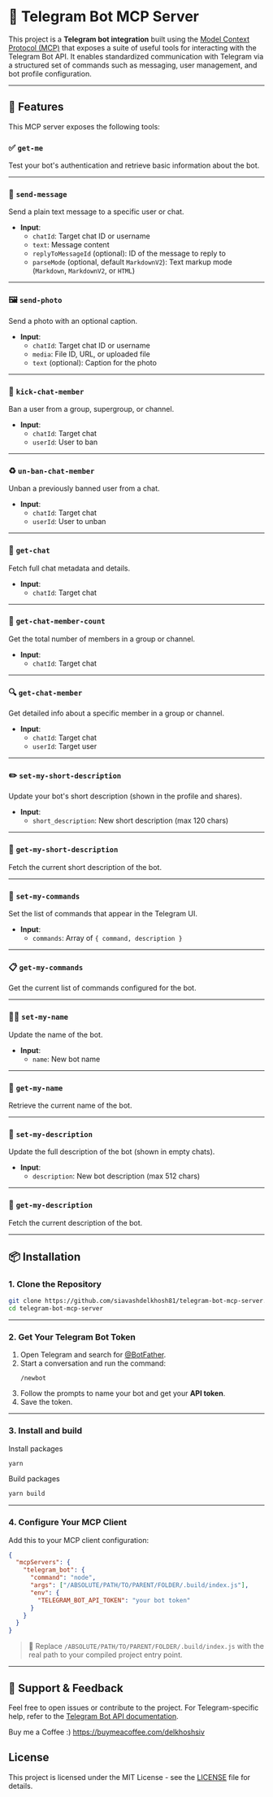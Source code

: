 # 🧠 Telegram Bot MCP Server

This project is a **Telegram bot integration** built using the [Model Context Protocol (MCP)](https://modelcontextprotocol.org/) that exposes a suite of useful tools for interacting with the Telegram Bot API. It enables standardized communication with Telegram via a structured set of commands such as messaging, user management, and bot profile configuration.

---

## 🚀 Features

This MCP server exposes the following tools:

### ✅ `get-me`

Test your bot's authentication and retrieve basic information about the bot.

---

### 💬 `send-message`

Send a plain text message to a specific user or chat.

- **Input**:
  - `chatId`: Target chat ID or username
  - `text`: Message content
  - `replyToMessageId` (optional): ID of the message to reply to
  - `parseMode` (optional, default `MarkdownV2`): Text markup mode (`Markdown`, `MarkdownV2`, or `HTML`)

---

### 🖼️ `send-photo`

Send a photo with an optional caption.

- **Input**:
  - `chatId`: Target chat ID or username
  - `media`: File ID, URL, or uploaded file
  - `text` (optional): Caption for the photo

---

### 🔨 `kick-chat-member`

Ban a user from a group, supergroup, or channel.

- **Input**:
  - `chatId`: Target chat
  - `userId`: User to ban

---

### ♻️ `un-ban-chat-member`

Unban a previously banned user from a chat.

- **Input**:
  - `chatId`: Target chat
  - `userId`: User to unban

---

### 🧾 `get-chat`

Fetch full chat metadata and details.

- **Input**:
  - `chatId`: Target chat

---

### 👥 `get-chat-member-count`

Get the total number of members in a group or channel.

- **Input**:
  - `chatId`: Target chat

---

### 🔍 `get-chat-member`

Get detailed info about a specific member in a group or channel.

- **Input**:
  - `chatId`: Target chat
  - `userId`: Target user

---

### ✏️ `set-my-short-description`

Update your bot's short description (shown in the profile and shares).

- **Input**:
  - `short_description`: New short description (max 120 chars)

---

### 📄 `get-my-short-description`

Fetch the current short description of the bot.

---

### 📝 `set-my-commands`

Set the list of commands that appear in the Telegram UI.

- **Input**:
  - `commands`: Array of `{ command, description }`

---

### 📋 `get-my-commands`

Get the current list of commands configured for the bot.

---

### 🧑‍💻 `set-my-name`

Update the name of the bot.

- **Input**:
  - `name`: New bot name

---

### 🙋 `get-my-name`

Retrieve the current name of the bot.

---

### 📘 `set-my-description`

Update the full description of the bot (shown in empty chats).

- **Input**:
  - `description`: New bot description (max 512 chars)

---

### 📖 `get-my-description`

Fetch the current description of the bot.

---

## 📦 Installation

### 1. Clone the Repository

```bash
git clone https://github.com/siavashdelkhosh81/telegram-bot-mcp-server.git
cd telegram-bot-mcp-server
```

---

### 2. Get Your Telegram Bot Token

1. Open Telegram and search for [@BotFather](https://t.me/BotFather).
2. Start a conversation and run the command:
   ```
   /newbot
   ```
3. Follow the prompts to name your bot and get your **API token**.
4. Save the token.

---

### 3. Install and build

Install packages

```bash
yarn
```

Build packages

```bash
yarn build
```

---

### 4. Configure Your MCP Client

Add this to your MCP client configuration:

```json
{
  "mcpServers": {
    "telegram_bot": {
      "command": "node",
      "args": ["/ABSOLUTE/PATH/TO/PARENT/FOLDER/.build/index.js"],
      "env": {
        "TELEGRAM_BOT_API_TOKEN": "your bot token"
      }
    }
  }
}
```

> 🔁 Replace `/ABSOLUTE/PATH/TO/PARENT/FOLDER/.build/index.js` with the real path to your compiled project entry point.

---

## 💬 Support & Feedback

Feel free to open issues or contribute to the project. For Telegram-specific help, refer to the [Telegram Bot API documentation](https://core.telegram.org/bots/api).

Buy me a Coffee :) https://buymeacoffee.com/delkhoshsiv

## License

This project is licensed under the MIT License - see the [LICENSE](LICENSE) file for details.
